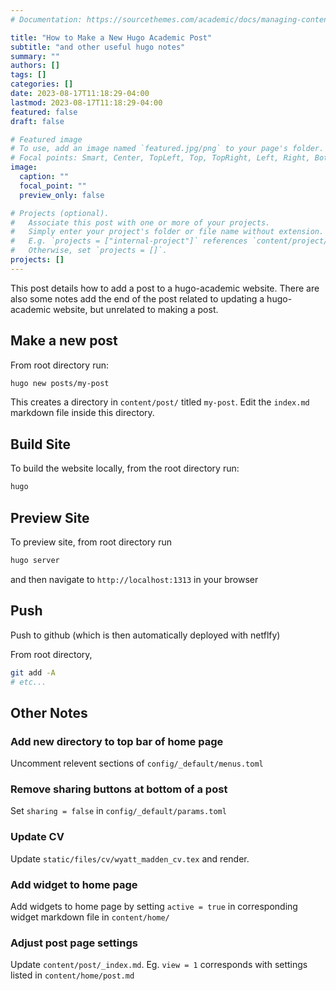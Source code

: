 ```yaml
---
# Documentation: https://sourcethemes.com/academic/docs/managing-content/

title: "How to Make a New Hugo Academic Post"
subtitle: "and other useful hugo notes"
summary: ""
authors: []
tags: []
categories: []
date: 2023-08-17T11:18:29-04:00
lastmod: 2023-08-17T11:18:29-04:00
featured: false
draft: false

# Featured image
# To use, add an image named `featured.jpg/png` to your page's folder.
# Focal points: Smart, Center, TopLeft, Top, TopRight, Left, Right, BottomLeft, Bottom, BottomRight.
image:
  caption: ""
  focal_point: ""
  preview_only: false

# Projects (optional).
#   Associate this post with one or more of your projects.
#   Simply enter your project's folder or file name without extension.
#   E.g. `projects = ["internal-project"]` references `content/project/deep-learning/index.md`.
#   Otherwise, set `projects = []`.
projects: []
---
```



This post details how to add a post to a hugo-academic website. 
There are also some notes add the end of the post related to updating a hugo-academic website, but unrelated to making a post.

## Make a new post

From root directory run:

```bash
hugo new posts/my-post
```

This creates a directory in `content/post/` titled `my-post`. 
Edit the `index.md` markdown file inside this directory. 


## Build Site

To build the website locally, from the root directory run:

```bash
hugo
```

## Preview Site

To preview site, from root directory run 

```bash
hugo server
```

and then navigate to `http://localhost:1313` in your browser


## Push

Push to github (which is then automatically deployed with netflfy)

From root directory, 

```bash
git add -A
# etc...
```



## Other Notes

### Add new directory to top bar of home page

Uncomment relevent sections of `config/_default/menus.toml`

### Remove sharing buttons at bottom of a post

Set `sharing = false` in `config/_default/params.toml`

### Update CV

Update `static/files/cv/wyatt_madden_cv.tex` and render. 

### Add widget to home page

Add widgets to home page by setting `active = true` in corresponding widget markdown file in  `content/home/`

### Adjust post page settings

Update `content/post/_index.md`. Eg. `view = 1` corresponds with settings listed in `content/home/post.md`


